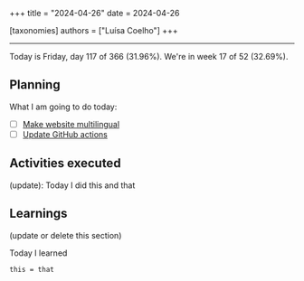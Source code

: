 +++
title = "2024-04-26"
date = 2024-04-26

[taxonomies]
authors = ["Luísa Coelho"]
+++

---

Today is Friday, day 117 of 366 (31.96%). We're in week 17 of 52 (32.69%).

## Planning

What I am going to do today:

- [ ] [Make website multilingual](https://github.com/OmnicodeSolutions/website/issues/101)
- [ ] [Update GitHub actions](https://github.com/OmnicodeSolutions/website/issues/135)

## Activities executed

(update): Today I did this and that

## Learnings

(update or delete this section)

Today I learned
```
this = that
```
